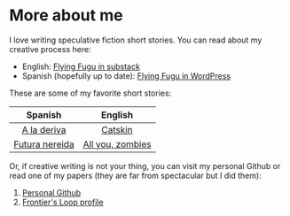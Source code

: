 # More about me

I love writing speculative fiction short stories. You can read about my creative process here:

* English: [Flying Fugu in substack](https://flyingfugu.substack.com/)
* Spanish (hopefully up to date): [Flying Fugu in WordPress](https://libertadph.wordpress.com/)

These are some of my favorite short stories:

| Spanish           | English  |
|:-------------:| :-----:|
| [A la deriva](https://www.ingenieria.unam.mx/dcsyhfi/material_didactico/Literatura_Hispanoamericana_Contemporanea/Autores_Q/QUIROGA/A.pdf) | [Catskin](http://www.lightspeedmagazine.com/fiction/catskin/) |
| [Futura nereida](https://www.lashistorias.com.mx/index.php/archivo/futura-nereida/)      |  [All you, zombies](https://gist.github.com/defunkt/759182/ad44c6135d168ae54503a281bb7e1a24c6c2ea0c)  |


Or, if creative writing is not your thing, you can visit my personal Github or read one of my papers (they are far from spectacular but I did them):

1. [Personal Github](https://github.com/LiberPH)
2. [Frontier's Loop profile](https://loop.frontiersin.org/people/200142/overview)


